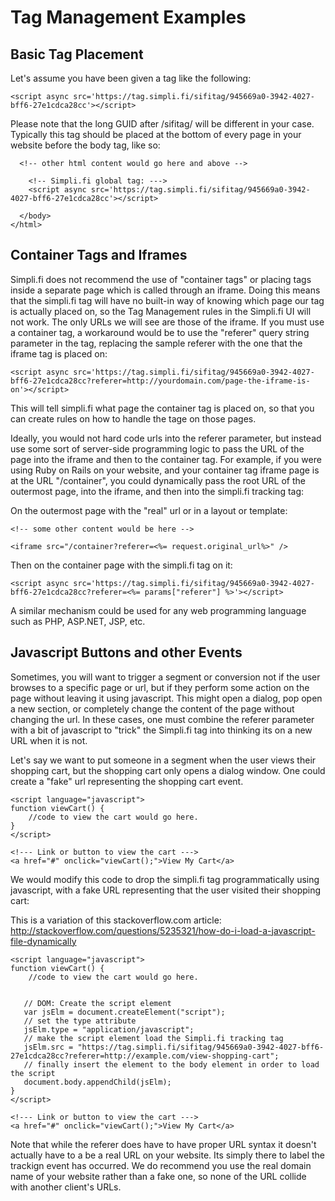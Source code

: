 
# Tag Management Examples

## Basic Tag Placement
Let's assume you have been given a tag like the following:

```
<script async src='https://tag.simpli.fi/sifitag/945669a0-3942-4027-bff6-27e1cdca28cc'></script>
```

Please note that the long GUID after /sifitag/ will be different in your case.  Typically this tag should be placed at the bottom of every page in your website before the body tag, like so:

```
  <!-- other html content would go here and above -->

    <!-- Simpli.fi global tag: --->
    <script async src='https://tag.simpli.fi/sifitag/945669a0-3942-4027-bff6-27e1cdca28cc'></script>

  </body>
</html>
```

## Container Tags and Iframes

Simpli.fi does not recommend the use of "container tags" or placing tags inside a separate page which is called through an iframe. Doing this means that the simpli.fi tag will have no built-in way of knowing which page our tag is actually placed on, so the Tag Management rules in the Simpli.fi UI will not work.  The only URLs we will see are those of the iframe.  If you must use a container tag, a workaround would be to use the "referer" query string parameter in the tag, replacing the sample referer with the one that the iframe tag is placed on:


```
<script async src='https://tag.simpli.fi/sifitag/945669a0-3942-4027-bff6-27e1cdca28cc?referer=http://yourdomain.com/page-the-iframe-is-on'></script>

```

This will tell simpli.fi what page the container tag is placed on, so that you can create rules on how to handle the tage on those pages. 

Ideally, you would not hard code urls into the referer parameter, but instead use some sort of server-side programming logic to pass the URL of the page into the iframe and then to the container tag.  For example, if you were using Ruby on Rails on your website, and your container tag iframe page is at the URL "/container", you could dynamically pass the root URL of the outermost page, into the iframe, and then into the simpli.fi tracking tag:

On the outermost page with the "real" url or in a layout or template:

```
<!-- some other content would be here -->

<iframe src="/container?referer=<%= request.original_url%>" />
```

Then on the container page with the simpli.fi tag on it:

```
<script async src='https://tag.simpli.fi/sifitag/945669a0-3942-4027-bff6-27e1cdca28cc?referer=<%= params["referer"] %>'></script>
```

A similar mechanism could be used for any web programming language such as PHP, ASP.NET, JSP, etc.  

## Javascript Buttons and other Events

Sometimes, you will want to trigger a segment or conversion not if the user browses to a specific page or url, but if they perform some action on the page without leaving it using javascript.  This might open a dialog, pop open a new section, or completely change the content of the page without changing the url.  In these cases, one must combine the referer parameter with a bit of javascript to "trick" the Simpli.fi tag into thinking its on a new URL when it is not.

Let's say we want to put someone in a segment when the user views their shopping cart, but the shopping cart only opens a dialog window.  One could create a "fake" url representing the shopping cart event. 

```
<script language="javascript">
function viewCart() {
	//code to view the cart would go here.
}
</script>

<!--- Link or button to view the cart --->
<a href="#" onclick="viewCart();">View My Cart</a>
```

We would modify this code to drop the simpli.fi tag programmatically using javascript, with a fake URL representing that the user visited their shopping cart:

	
This is a variation of this stackoverflow.com article:
http://stackoverflow.com/questions/5235321/how-do-i-load-a-javascript-file-dynamically

```
<script language="javascript">
function viewCart() {
	//code to view the cart would go here.

	
   // DOM: Create the script element
   var jsElm = document.createElement("script");
   // set the type attribute
   jsElm.type = "application/javascript";
   // make the script element load the Simpli.fi tracking tag
   jsElm.src = "https://tag.simpli.fi/sifitag/945669a0-3942-4027-bff6-27e1cdca28cc?referer=http://example.com/view-shopping-cart";
   // finally insert the element to the body element in order to load the script
   document.body.appendChild(jsElm);
}
</script>

<!--- Link or button to view the cart --->
<a href="#" onclick="viewCart();">View My Cart</a>
```

Note that while the referer does have to have proper URL syntax it doesn't actually have to a be a real URL on your website.  Its simply there to label the trackign event has occurred.  We do recommend you use the real domain name of your website rather than a fake one, so none of the URL collide with another client's URLs.  






